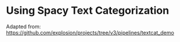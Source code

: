 # Using Spacy Text Categorization

Adapted from: <https://github.com/explosion/projects/tree/v3/pipelines/textcat_demo>
